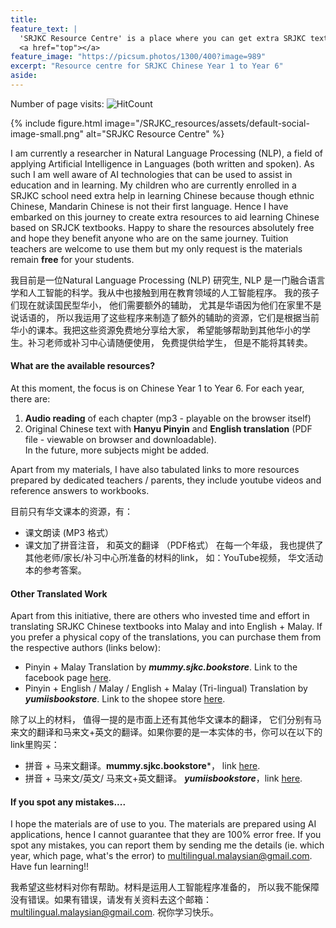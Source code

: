 ```yaml
---
title:
feature_text: |
  'SRJKC Resource Centre' is a place where you can get extra SRJKC textbook-related resources **free of charge**.
  <a href="top"></a>
feature_image: "https://picsum.photos/1300/400?image=989"
excerpt: "Resource centre for SRJKC Chinese Year 1 to Year 6"
aside: 
---
```

Number of page visits: ![HitCount](https://hits.dwyl.com/multilingual-malaysian/SRJKC_resources.svg?style=flat)

{% include figure.html image="/SRJKC_resources/assets/default-social-image-small.png" alt="SRJKC Resource Centre" %}

I am currently a researcher in Natural Language Processing (NLP), a field of applying Artificial Intelligence in Languages (both written and spoken). As such I am well aware of AI technologies that can be used to assist in education and in learning. My children who are currently enrolled in a SRJKC school need extra help in learning Chinese because though ethnic Chinese, Mandarin Chinese is not their first language. Hence I have embarked on this journey to create extra resources to aid learning Chinese based on SRJCK textbooks. Happy to share the resources absolutely free and hope they benefit anyone who are on the same journey. Tuition teachers are welcome to use them but my only request is the materials remain **free** for your students. 

<!--
The tools that I have used are: 
  - text-to-speech (TTS) to generate audio books
  - machine translation
  - optical character recognition (OCR) to 
-->

我目前是一位Natural Language Processing (NLP) 研究生, NLP 是一门融合语言学和人工智能的科学。我从中也接触到用在教育领域的人工智能程序。 我的孩子们现在就读国民型华小， 他们需要额外的辅助， 尤其是华语因为他们在家里不是说话语的， 所以我运用了这些程序来制造了额外的辅助的资源，它们是根据当前华小的课本。我把这些资源免费地分享给大家， 希望能够帮助到其他华小的学生。补习老师或补习中心请随便使用， 免费提供给学生， 但是不能将其转卖。

#### What are the available resources?
At this moment, the focus is on Chinese Year 1 to Year 6. For each year, there are:
1. **Audio reading** of each chapter (mp3 - playable on the browser itself)
2. Original Chinese text with **Hanyu Pinyin** and **English translation** (PDF file - viewable on browser and downloadable).\
In the future, more subjects might be added. 

Apart from my materials, I have also tabulated links to more resources prepared by dedicated teachers / parents, they include youtube videos and reference answers to workbooks.

目前只有华文课本的资源，有：
- 课文朗读 (MP3 格式）
- 课文加了拼音注音， 和英文的翻译 （PDF格式）
在每一个年级， 我也提供了其他老师/家长/补习中心所准备的材料的link， 如：YouTube视频， 华文活动本的参考答案。

#### Other Translated Work
Apart from this initiative, there are others who invested time and effort in translating SRJKC Chinese textbooks into Malay and into English + Malay. If you prefer a physical copy of the translations, you can purchase them from the respective authors (links below):
- Pinyin + Malay Translation by ***mummy.sjkc.bookstore***. Link to the facebook page [here](https://www.facebook.com/search/top?q=mummy.sjkc.bookstore).
- Pinyin + English / Malay / English + Malay (Tri-lingual) Translation by ***yumiisbookstore***. Link to the shopee store [here](https://shopee.com.my/yumiisbookstore).

除了以上的材料， 值得一提的是市面上还有其他华文课本的翻译， 它们分别有马来文的翻译和马来文+英文的翻译。如果你要的是一本实体的书，你可以在以下的link里购买：
- 拼音 + 马来文翻译。**mummy.sjkc.bookstore***， link [here](https://www.facebook.com/search/top?q=mummy.sjkc.bookstore).
- 拼音 + 马来文/英文/ 马来文+英文翻译。 ***yumiisbookstore***，link [here](https://shopee.com.my/yumiisbookstore).

#### If you spot any mistakes....
I hope the materials are of use to you. The materials are prepared using AI applications, hence I cannot guarantee that they are 100% error free. If you spot any mistakes, you can report them by sending me the details (ie. which year, which page, what's the error) to multilingual.malaysian@gmail.com.
Have fun learning!!

我希望这些材料对你有帮助。材料是运用人工智能程序准备的， 所以我不能保障没有错误。如果有错误，请发有关资料去这个邮箱： multilingual.malaysian@gmail.com.
祝你学习快乐。

